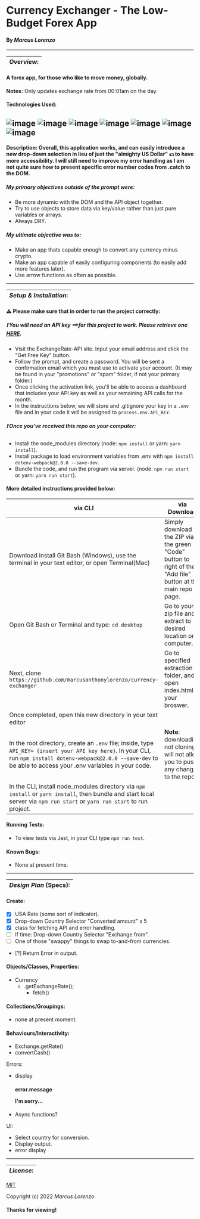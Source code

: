 # Currency Exchanger - The Low-Budget Forex App
#### By _**Marcus Lorenzo**_
---

| **_Overview_:** |
|---|
#### A forex app, for those who like to move money, globally.
**Notes:** Only updates exchange rate from 00:01am on the day.


#### Technologies Used:
![image](https://img.shields.io/badge/JavaScript-323330?style=for-the-badge&logo=javascript&logoColor=F7DF1E)
![image](https://img.shields.io/badge/Jest-C21325?style=for-the-badge&logo=jest&logoColor=white) ![image](https://img.shields.io/badge/json-5E5C5C?style=for-the-badge&logo=json&logoColor=white)  ![image](https://img.shields.io/badge/eslint-3A33D1?style=for-the-badge&logo=eslint&logoColor=white)
![image](https://img.shields.io/badge/HTML5-E34F26?style=for-the-badge&logo=html5&logoColor=white)  ![image](https://img.shields.io/badge/CSS3-1572B6?style=for-the-badge&logo=css3&logoColor=white)
![image](https://img.shields.io/badge/GIT-E44C30?style=for-the-badge&logo=git&logoColor=white)
---

#### Description: Overall, this application works, and can easily introduce a new drop-down selection in lieu of just the "almighty US Dollar"	:dollar: to have more accessibility. I will still need to improve my error handling as I am not quite sure how to present specific error number codes from .catch to the DOM.

##### **My primary objectives** outside of the prompt were:
- Be more dynamic with the DOM and the API object together.
- Try to use objects to store data via key/value rather than just pure variables or arrays.
- Always DRY.

##### **My ultimate objective was** to:
- Make an app thats capable enough to convert any currency minus crypto.
- Make an app capable of easily configuring components (to easily add more features later).
- Use arrow functions as often as possible.

---

| **_Setup & Installation_:** |
|---|
#### :warning: **Please make sure** that in order to run the project correctly:

##### 	:exclamation: You will need an API key :old_key: for this project to work. Please retrieve one [HERE](https://www.exchangerate-api.com/).
- Visit the ExchangeRate-API site. Input your email address and click the "Get Free Key" button.
- Follow the prompt, and create a password. You will be sent a confirmation email which you must use to activate your account. (It may be found in your "promotions" or "spam" folder, if not your primary folder.)
- Once clicking the activation link, you'll be able to access a dashboard that includes your API key as well as your remaining API calls for the month.
- In the instructions below, we will store and .gitignore your key in a `.env` file and in your code it will be assigned to `process.env.API_KEY`.

##### 	:exclamation: Once you've received this repo on your computer:
- Install the node_modules directory (node: `npm install` or yarn: `yarn install`).
- Install package to load environment variables from .env with `npm install dotenv-webpack@2.0.0 --save-dev`.
- Bundle the code, and run the program via server. (node: `npm run start` or yarn: `yarn run start`).

####   More detailed instructions provided below:

|   via CLI   |  via Download  |
|---|---|
| Download install Git Bash (Windows), use the terminal in your text editor, or open Terminal(Mac) | Simply download the ZIP via the green "Code" button to right of the "Add file" button at the main repo page. 
 Open Git Bash or Terminal and type: `cd desktop` | Go to your zip file and extract to desired location on computer. 
 Next, clone `https://github.com/marcusanthonylorenzo/currency-exchanger` | Go to specified extraction folder, and open index.html in your broswer. 
 Once completed, open this new directory in your text editor | 
 In the root directory, create an `.env` file; inside, type `API_KEY= {insert your API key here}`. In your CLI, run `npm install dotenv-webpack@2.0.0 --save-dev` to be able to access your .env variables in your code. | **Note**: downloading not cloning will not allow you to push any changes to the repo. 
 In the CLI, install node_modules directory via `npm install` or `yarn install`, then bundle and start local server via `npm run start` or `yarn run start` to run project. |


#### Running Tests:
- To view tests via Jest, in your CLI type `npm run test`.

#### Known Bugs:
* None at present time.

---


| **_Design Plan_ (Specs):** |
|---|
#### Create:
- [x] USA Rate (some sort of indicator).
- [x] Drop-down Country Selector "Converted amount" x 5
- [x] class for fetching API and error handling.
- [ ] If time: Drop-down Country Selector "Exchange from".
- [ ] One of those "swappy" things to swap to-and-from currencies.
- [?] Return Error in output.

#### Objects/Classes, Properties:
- Currency
  - .getExchangeRate();
     - fetch()

#### Collections/Groupings:
- none at present moment.

#### Behaviours/Interactivity:
- Exchange.getRate()
- convertCash()

Errors:
- display <div class=errors/><h4/>error.message<p/>I'm sorry...
- Async functions?

UI:
- Select country for conversion.
- Display output.
- error display


---
| **_License_:** |
|---|

[MIT](https://github.com/marcusanthonylorenzo/currency-exchanger/blob/add-license-1/LICENSE)

Copyright (c) 2022 _Marcus Lorenzo_


#### Thanks for viewing!
